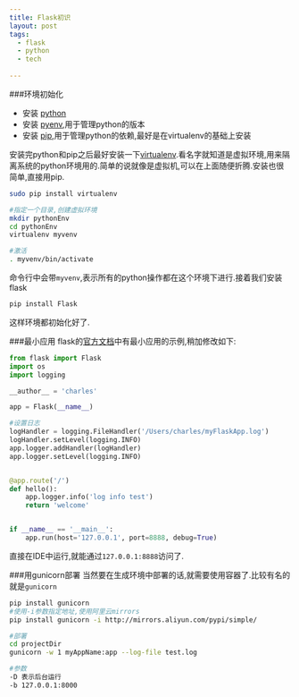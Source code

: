 ```yaml
---
title: Flask初识
layout: post
tags:
  - flask
  - python
  - tech
  
---
```


###环境初始化
- 安装 [python](https://www.python.org/)
- 安装 [pyenv](https://github.com/yyuu/pyenv),用于管理python的版本
- 安装 [pip](https://pip.pypa.io/en/stable/installing/),用于管理python的依赖,最好是在virtualenv的基础上安装

安装完python和pip之后最好安装一下[virtualenv](https://virtualenv.pypa.io/en/latest/).看名字就知道是虚拟环境,用来隔离系统的python环境用的.简单的说就像是虚拟机,可以在上面随便折腾.安装也很简单,直接用pip.

```sh
sudo pip install virtualenv

#指定一个目录,创建虚拟环境
mkdir pythonEnv
cd pythonEnv
virtualenv myvenv

#激活
. myvenv/bin/activate
```

命令行中会带`myvenv`,表示所有的python操作都在这个环境下进行.接着我们安装flask

```sh
pip install Flask
```
这样环境都初始化好了.

###最小应用
flask的[官方文档](http://flask.pocoo.org/docs/0.10/)中有最小应用的示例,稍加修改如下:

```python
from flask import Flask
import os
import logging

__author__ = 'charles'

app = Flask(__name__)

#设置日志
logHandler = logging.FileHandler('/Users/charles/myFlaskApp.log')
logHandler.setLevel(logging.INFO)
app.logger.addHandler(logHandler)
app.logger.setLevel(logging.INFO)


@app.route('/')
def hello():
    app.logger.info('log info test')
    return 'welcome'


if __name__ == '__main__':
    app.run(host='127.0.0.1', port=8888, debug=True)

```

直接在IDE中运行,就能通过`127.0.0.1:8888`访问了.

###用gunicorn部署
当然要在生成环境中部署的话,就需要使用容器了.比较有名的就是`gunicorn`

```sh
pip install gunicorn
#使用-i参数指定地址,使用阿里云mirrors
pip install gunicorn -i http://mirrors.aliyun.com/pypi/simple/

#部署
cd projectDir
gunicorn -w 1 myAppName:app --log-file test.log

#参数
-D 表示后台运行
-b 127.0.0.1:8000
```
